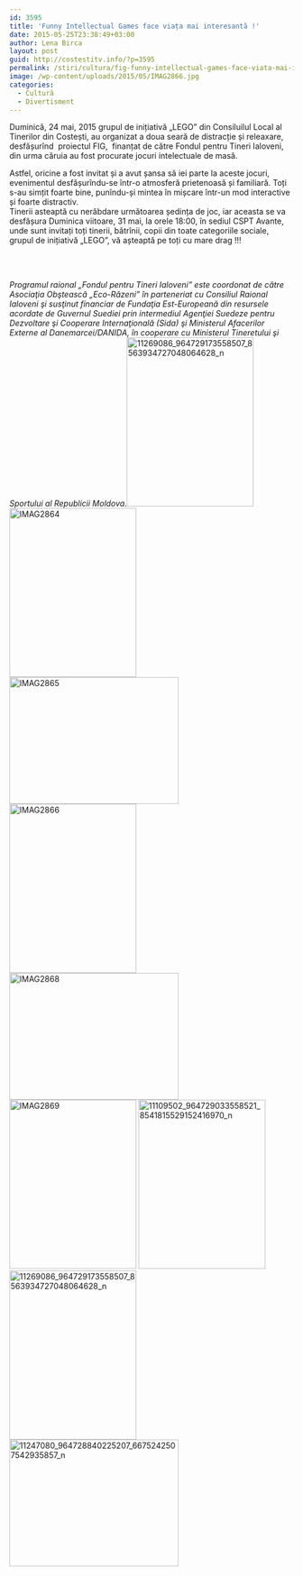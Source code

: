 ```yaml
---
id: 3595
title: 'Funny Intellectual Games face viața mai interesantă !'
date: 2015-05-25T23:38:49+03:00
author: Lena Birca
layout: post
guid: http://costestitv.info/?p=3595
permalink: /stiri/cultura/fig-funny-intellectual-games-face-viata-mai-interesanta/
image: /wp-content/uploads/2015/05/IMAG2866.jpg
categories:
  - Cultură
  - Divertisment
---
```

Duminică, 24 mai, 2015 grupul de inițiativă „LEGO” din Consiluilul Local al Tinerilor din Costești, au organizat a doua seară de distracție și releaxare, desfășurînd  proiectul FIG,  finanțat de către Fondul pentru Tineri Ialoveni, din urma căruia au fost procurate jocuri intelectuale de masă.

Astfel, oricine a fost invitat și a avut șansa să iei parte la aceste jocuri, evenimentul desfășurîndu-se într-o atmosferă prietenoasă și familiară. Toți s-au simțit foarte bine, punîndu-și mintea în mișcare într-un mod interactive și foarte distractiv.  
Tinerii asteaptă cu nerăbdare următoarea ședința de joc, iar aceasta se va desfășura Duminica viitoare, 31 mai, la orele 18:00, în sediul CSPT Avante, unde sunt invitați toți tinerii, bătrînii, copii din toate categoriile sociale, grupul de inițiativă „LEGO”, vă așteaptă pe toți cu mare drag !!!  
&nbsp;

&nbsp;

_Programul raional „Fondul pentru Tineri Ialoveni” este coordonat de către Asociaţia Obştească „Eco-Răzeni” în parteneriat cu Consiliul Raional Ialoveni şi susţinut financiar de Fundaţia Est-Europeană din resursele acordate de Guvernul Suediei prin intermediul Agenţiei Suedeze pentru Dezvoltare şi Cooperare Internaţională (Sida) şi Ministerul Afacerilor Externe al Danemarcei/DANIDA, în cooperare cu Ministerul Tineretului şi Sportului al Republicii Moldova._[<img class="alignnone size-medium wp-image-3597" src="http://costestitv.info/wp-content/uploads/2015/05/11269086_964729173558507_8563934727048064628_n-225x300.jpg" alt="11269086_964729173558507_8563934727048064628_n" width="225" height="300" srcset="http://costestitv.ddev.local/wp-content/uploads/2015/05/11269086_964729173558507_8563934727048064628_n-225x300.jpg 225w, http://costestitv.ddev.local/wp-content/uploads/2015/05/11269086_964729173558507_8563934727048064628_n.jpg 720w" sizes="(max-width: 225px) 100vw, 225px" />](http://costestitv.info/wp-content/uploads/2015/05/11269086_964729173558507_8563934727048064628_n.jpg) [<img class="alignnone size-medium wp-image-3599" src="http://costestitv.info/wp-content/uploads/2015/05/IMAG2864-225x300.jpg" alt="IMAG2864" width="225" height="300" srcset="http://costestitv.ddev.local/wp-content/uploads/2015/05/IMAG2864-225x300.jpg 225w, http://costestitv.ddev.local/wp-content/uploads/2015/05/IMAG2864.jpg 768w" sizes="(max-width: 225px) 100vw, 225px" />](http://costestitv.info/wp-content/uploads/2015/05/IMAG2864.jpg) [<img class="alignnone size-medium wp-image-3600" src="http://costestitv.info/wp-content/uploads/2015/05/IMAG2865-300x225.jpg" alt="IMAG2865" width="300" height="225" srcset="http://costestitv.ddev.local/wp-content/uploads/2015/05/IMAG2865-300x225.jpg 300w, http://costestitv.ddev.local/wp-content/uploads/2015/05/IMAG2865.jpg 1024w, http://costestitv.ddev.local/wp-content/uploads/2015/05/IMAG2865-45x35.jpg 45w" sizes="(max-width: 300px) 100vw, 300px" />](http://costestitv.info/wp-content/uploads/2015/05/IMAG2865.jpg) [<img class="alignnone size-medium wp-image-3601" src="http://costestitv.info/wp-content/uploads/2015/05/IMAG28661-225x300.jpg" alt="IMAG2866" width="225" height="300" srcset="http://costestitv.ddev.local/wp-content/uploads/2015/05/IMAG28661-225x300.jpg 225w, http://costestitv.ddev.local/wp-content/uploads/2015/05/IMAG28661.jpg 768w" sizes="(max-width: 225px) 100vw, 225px" />](http://costestitv.info/wp-content/uploads/2015/05/IMAG28661.jpg) [<img class="alignnone size-medium wp-image-3602" src="http://costestitv.info/wp-content/uploads/2015/05/IMAG2868-300x225.jpg" alt="IMAG2868" width="300" height="225" srcset="http://costestitv.ddev.local/wp-content/uploads/2015/05/IMAG2868-300x225.jpg 300w, http://costestitv.ddev.local/wp-content/uploads/2015/05/IMAG2868.jpg 1024w, http://costestitv.ddev.local/wp-content/uploads/2015/05/IMAG2868-45x35.jpg 45w" sizes="(max-width: 300px) 100vw, 300px" />](http://costestitv.info/wp-content/uploads/2015/05/IMAG2868.jpg) [<img class="alignnone size-medium wp-image-3603" src="http://costestitv.info/wp-content/uploads/2015/05/IMAG2869-225x300.jpg" alt="IMAG2869" width="225" height="300" srcset="http://costestitv.ddev.local/wp-content/uploads/2015/05/IMAG2869-225x300.jpg 225w, http://costestitv.ddev.local/wp-content/uploads/2015/05/IMAG2869.jpg 768w" sizes="(max-width: 225px) 100vw, 225px" />](http://costestitv.info/wp-content/uploads/2015/05/IMAG2869.jpg) [<img class="alignnone size-medium wp-image-3604" src="http://costestitv.info/wp-content/uploads/2015/05/11109502_964729033558521_8541815529152416970_n-225x300.jpg" alt="11109502_964729033558521_8541815529152416970_n" width="225" height="300" srcset="http://costestitv.ddev.local/wp-content/uploads/2015/05/11109502_964729033558521_8541815529152416970_n-225x300.jpg 225w, http://costestitv.ddev.local/wp-content/uploads/2015/05/11109502_964729033558521_8541815529152416970_n.jpg 720w" sizes="(max-width: 225px) 100vw, 225px" />](http://costestitv.info/wp-content/uploads/2015/05/11109502_964729033558521_8541815529152416970_n.jpg) [<img class="alignnone size-medium wp-image-3605" src="http://costestitv.info/wp-content/uploads/2015/05/11269086_964729173558507_8563934727048064628_n1-225x300.jpg" alt="11269086_964729173558507_8563934727048064628_n" width="225" height="300" srcset="http://costestitv.ddev.local/wp-content/uploads/2015/05/11269086_964729173558507_8563934727048064628_n1-225x300.jpg 225w, http://costestitv.ddev.local/wp-content/uploads/2015/05/11269086_964729173558507_8563934727048064628_n1.jpg 720w" sizes="(max-width: 225px) 100vw, 225px" />](http://costestitv.info/wp-content/uploads/2015/05/11269086_964729173558507_8563934727048064628_n1.jpg) [<img class="alignnone size-medium wp-image-3606" src="http://costestitv.info/wp-content/uploads/2015/05/11247080_964728840225207_6675242507542935857_n-300x225.jpg" alt="11247080_964728840225207_6675242507542935857_n" width="300" height="225" srcset="http://costestitv.ddev.local/wp-content/uploads/2015/05/11247080_964728840225207_6675242507542935857_n-300x225.jpg 300w, http://costestitv.ddev.local/wp-content/uploads/2015/05/11247080_964728840225207_6675242507542935857_n-45x35.jpg 45w, http://costestitv.ddev.local/wp-content/uploads/2015/05/11247080_964728840225207_6675242507542935857_n.jpg 960w" sizes="(max-width: 300px) 100vw, 300px" />](http://costestitv.info/wp-content/uploads/2015/05/11247080_964728840225207_6675242507542935857_n.jpg)